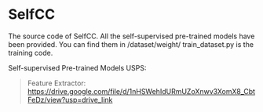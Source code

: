 # SelfCC
The source code of SelfCC.
All the self-supervised pre-trained models have been provided. You can find them in /dataset/weight/
train_dataset.py is the training code.

Self-supervised Pre-trained Models
USPS:
  > Feature Extractor: https://drive.google.com/file/d/1nHSWehIdURmUZoXnwv3XomX8_CbtFeDz/view?usp=drive_link
  > 
